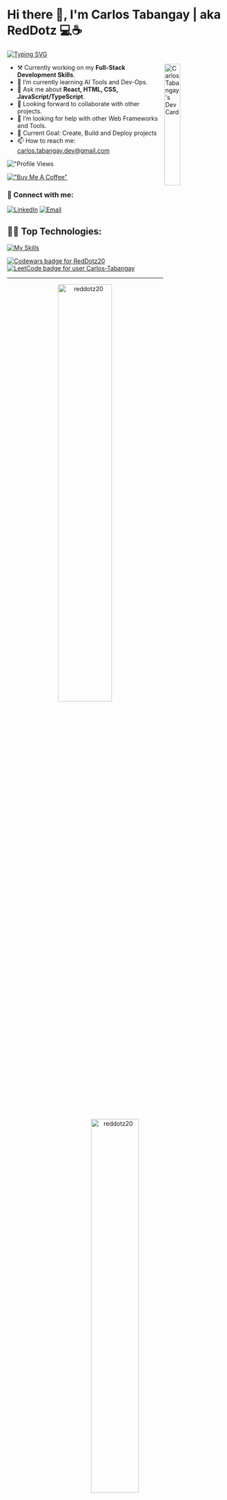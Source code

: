 # Hi there 👋, I'm Carlos Tabangay | aka RedDotz 💻☕

[![Typing SVG](https://readme-typing-svg.demolab.com?font=Fira+Code&weight=600&pause=700&color=c90000&vCenter=true&width=685&height=20&lines=I'm+a+Computer+Science+Student+and+self-taught+developer;React+JS+%7C+Node+JS+Developer)](https://git.io/typing-svg)

<a href="https://app.daily.dev/reddotz"><img align="right" src="https://api.daily.dev/devcards/v2/rBG65iVb7ApZeQasaRj5c.png?type=default&r=oaw" width="27%" alt="Carlos Tabangay's Dev Card"/></a>

-   ⚒ Currently working on my **Full-Stack Development Skills**.
-   🌱 I’m currently learning AI Tools and Dev-Ops.
-   💬 Ask me about **React, HTML, CSS, JavaScript/TypeScript**.
-   🤝 Looking forward to collaborate with other projects.
-   🤔 I’m looking for help with other Web Frameworks and Tools.
-   🎯 Current Goal: Create, Build and Deploy projects
-   📫 How to reach me: carlos.tabangay.dev@gmail.com

!["Profile Views](https://komarev.com/ghpvc/?username=reddotz20&label=Profile%20views&color=0e75b6&style=flat-square)

[!["Buy Me A Coffee"](https://www.buymeacoffee.com/assets/img/custom_images/orange_img.png)](https://www.buymeacoffee.com/carlostabangay)

### 🔗 Connect with me:

<!--
[![LinkedIn](https://img.shields.io/badge/carlos_tabangay-0077B5?style=for-the-badge&logo=linkedin&logoColor=white)](https://www.linkedin.com/in/carlos-tabangay/)
[![Twitter](https://img.shields.io/badge/reddotz20-1DA1F2?style=for-the-badge&logo=twitter&logoColor=white)](https://twitter.com/reddotz20)
[![Discord](https://img.shields.io/badge/RedDotz-%237289DA.svg?style=for-the-badge&logo=discord&logoColor=white)](https://discordapp.com/users/516050300965093377)
[![Email](https://img.shields.io/badge/carlos__tabangay%40outlook.com-gray?style=for-the-badge&logo=microsoft-outlook&link=carlos_tabangay%40outlook.com)](mailto:carlos_tabangay@outlook.com)
-->

[![LinkedIn](https://img.shields.io/badge/LinkedIn-Carlos%20Tabangay-0A66C2?style=flat&logo=linkedin&logoColor=white)](https://www.linkedin.com/in/carlos-tabangay/)
[![Email](https://img.shields.io/badge/carlos.tabangay.dev%40gmail.com-gray?style=flat&logo=gmail)](mailto:carlos.tabangay.dev@gmail.com)

<!--
## 🌏 My Personal Tech Communities

Join my tech communities for some exciting chats!

[![Community](https://discord.com/api/guilds/996276138588524624/widget.png?style=banner2)](https://discord.com/servers/filipino-web-development-peers-996276138588524624) 
[![Community](https://discord.com/api/guilds/783587941455757313/widget.png?style=banner2)](https://discord.gg/QJe4wYHwtw)
-->

## 👨‍💻 Top Technologies:

[![My Skills](https://skillicons.dev/icons?i=react,typescript,js,html,css,vite,nextjs,dart,androidstudio,php,python,arduino,cpp,java,tailwind,sass,bootstrap,materialui,nodejs,express,mongodb,mysql,netlify,firebase,vercel,prisma,sequelize,postman,figma,git,github,githubactions,docker,linux,ubuntu,bash,vim,vscode,md,pnpm,yarn,bun)](https://skillicons.dev)

<div align="left">
  <a href="https://www.codewars.com/users/RedDotz20">
    <img src="https://www.codewars.com/users/RedDotz20/badges/small" alt="Codewars badge for RedDotz20" />
  </a>
  <a href="https://leetcode.com/Carlos-Tabangay/">
    <img src="https://img.shields.io/badge/dynamic/json?style=for-the-badge&amp;labelColor=black&amp;color=%23ffa116&amp;label=Ranking&amp;query=ranking&amp;url=https%3A%2F%2Fleetcode-badge.vercel.app%2Fapi%2Fusers%2FCarlos-Tabangay&amp;logo=leetcode&amp;logoColor=yellow" alt="LeetCode badge for user Carlos-Tabangay" />
  </a>
</div>

---

<div align="center">
  <img widtH="50%" src="https://github-readme-streak-stats.herokuapp.com/?user=reddotz20&theme=dark&hide_border=true" alt="reddotz20" />
  <img widtH="47.3%" src="https://github-readme-stats.vercel.app/api?username=reddotz20&show_icons=true&locale=en&include_all_commits=true&count_private=true&hide_border=true&ring_color=fa8b00&theme=dark&text_color=ffffff" alt="reddotz20" />
</div>

<p align="center">
  <img width="33.2%" src="https://github-readme-stats.vercel.app/api/top-langs?username=reddotz20&show_icons=true&locale=en&theme=dark&layout=compact&langs_count=10&hide_border=true" alt="reddotz20" />

  <a href="https://leetcode.com/Carlos-Tabangay">
    <img width="58%" src="https://leetcard.jacoblin.cool/Carlos-Tabangay?theme=dark">
  </a>
  <a href="https://roadmap.sh">
    <img width="55%" src="https://api.roadmap.sh/v1-badge/wide/643cb546e2725773748fabde?variant=dark&roadmaps=react%2Ctypescript%2Cjavascript%2Cnodejs" alt="roadmap.sh">
  </a>
</p>

<p align="center"> 
  <a href="https://github.com/ryo-ma/github-profile-trophy">
    <img width="100%" src="https://github-profile-trophy.vercel.app/?username=reddotz20&theme=onestar&no-frame=true&row=1&column=7" alt="reddotz20" />
  </a>
<!--   <img src="https://spotify-github-profile.vercel.app/api/view?uid=tabangay0607&cover_image=true&theme=novatorem&show_offline=false&background_color=121212&interchange=true&bar_color=53b14f&bar_color_cover=false" alt="Spotify Now Playing" height="140" /> -->
</p>
 
<!-- <p align="center">
  <img src="https://spotify-github-profile.vercel.app/api/view?uid=tabangay0607&cover_image=true&theme=default&show_offline=true&background_color=121212&bar_color=53b14f&bar_color_cover=false" alt="spotify-github-profile" href="https://spotify-github-profile.vercel.app/api/view?uid=tabangay0607&redirect=true">
  <img src="https://spotify-recently-played-readme.vercel.app/api?user=tabangay0607&unique={true|1|on|yes}&count=7&width=300" alt="spotify" />
</p> -->
